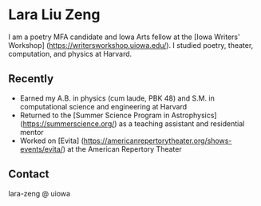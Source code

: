 # Lara Liu Zeng

I am a poetry MFA candidate and Iowa Arts fellow at the [Iowa Writers' Workshop] (https://writersworkshop.uiowa.edu/). I studied poetry, theater, computation, and physics at Harvard. 

## Recently

- Earned my A.B. in physics (cum laude, PBK 48) and S.M. in computational science and engineering at Harvard
- Returned to the [Summer Science Program in Astrophysics] (https://summerscience.org/) as a teaching assistant and residential mentor 
- Worked on [Evita] (https://americanrepertorytheater.org/shows-events/evita/) at the American Repertory Theater

## Contact

lara-zeng @ uiowa 


